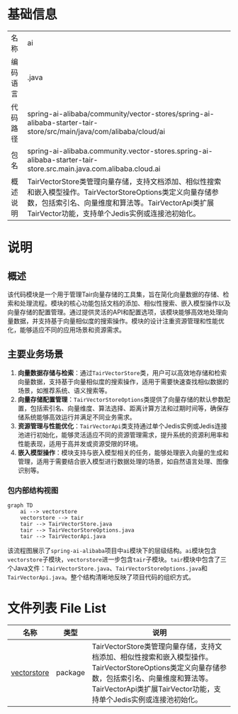 # 基础信息

|      |      |
|------|------|
| 名称 | ai |
| 编码语言 | .java |
| 代码路径 | spring-ai-alibaba/community/vector-stores/spring-ai-alibaba-starter-tair-store/src/main/java/com/alibaba/cloud/ai |
| 包名 | spring-ai-alibaba.community.vector-stores.spring-ai-alibaba-starter-tair-store.src.main.java.com.alibaba.cloud.ai |
| 概述说明 | TairVectorStore类管理向量存储，支持文档添加、相似性搜索和嵌入模型操作。TairVectorStoreOptions类定义向量存储参数，包括索引名、向量维度和算法等。TairVectorApi类扩展TairVector功能，支持单个Jedis实例或连接池初始化。 |

# 说明

## 概述
该代码模块是一个用于管理Tair向量存储的工具集，旨在简化向量数据的存储、检索和处理流程。模块的核心功能包括文档的添加、相似性搜索、嵌入模型操作以及向量存储的配置管理。通过提供灵活的API和配置选项，该模块能够高效地处理向量数据，并支持基于向量相似度的搜索操作。模块的设计注重资源管理和性能优化，能够适应不同的应用场景和资源需求。

## 主要业务场景
1. **向量数据存储与检索**：通过`TairVectorStore`类，用户可以高效地存储和检索向量数据，支持基于向量相似度的搜索操作，适用于需要快速查找相似数据的场景，如推荐系统、语义搜索等。
2. **向量存储配置管理**：`TairVectorStoreOptions`类提供了向量存储的默认参数配置，包括索引名、向量维度、算法选择、距离计算方法和过期时间等，确保存储系统能够高效运行并满足不同业务需求。
3. **资源管理与性能优化**：`TairVectorApi`类支持通过单个Jedis实例或Jedis连接池进行初始化，能够灵活适应不同的资源管理需求，提升系统的资源利用率和性能表现，适用于高并发或资源受限的环境。
4. **嵌入模型操作**：模块支持与嵌入模型相关的任务，能够处理嵌入向量的生成和管理，适用于需要结合嵌入模型进行数据处理的场景，如自然语言处理、图像识别等。


### 包内部结构视图

```mermaid
graph TD
    ai --> vectorstore
    vectorstore --> tair
    tair --> TairVectorStore.java
    tair --> TairVectorStoreOptions.java
    tair --> TairVectorApi.java
```

该流程图展示了`spring-ai-alibaba`项目中`ai`模块下的层级结构。`ai`模块包含`vectorstore`子模块，`vectorstore`进一步包含`tair`子模块。`tair`模块中包含了三个Java文件：`TairVectorStore.java`、`TairVectorStoreOptions.java`和`TairVectorApi.java`。整个结构清晰地反映了项目代码的组织方式。

# 文件列表 File List

| 名称   | 类型  | 说明 |
|-------|------|-------------|
| [vectorstore](vectorstore/_module.md) | package | TairVectorStore类管理向量存储，支持文档添加、相似性搜索和嵌入模型操作。TairVectorStoreOptions类定义向量存储参数，包括索引名、向量维度和算法等。TairVectorApi类扩展TairVector功能，支持单个Jedis实例或连接池初始化。 |


